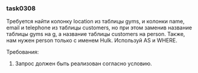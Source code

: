 
### task0308

Требуется найти колонку location из таблицы gyms, и колонки name, email и telephone из таблицы customers,
но при этом заменив название таблицы gyms на g, а название таблицы customers на person.
Также, нам нужен person только с именем Hulk.
Используй AS и WHERE.


Требования:
1.	Запрос должен быть реализован согласно условию.


